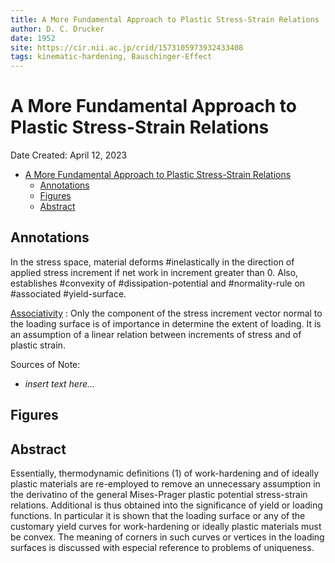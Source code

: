 ```yaml
---
title: A More Fundamental Approach to Plastic Stress-Strain Relations
author: D. C. Drucker
date: 1952
site: https://cir.nii.ac.jp/crid/1573105973932433408
tags: kinematic-hardening, Bauschinger-Effect
---
```

<!-- %%%%%%%% Document Metadata %%%%%%%% -->
# A More Fundamental Approach to Plastic Stress-Strain Relations

Date Created: April 12, 2023

- [A More Fundamental Approach to Plastic Stress-Strain Relations](#a-more-fundamental-approach-to-plastic-stress-strain-relations)
  - [Annotations](#annotations)
  - [Figures](#figures)
  - [Abstract](#abstract)
<!-- %%%%%%%%%%%%%%%%%%%%%%%%%%%%%% -->





<!-- START WRITING BELOW -->





<!-- %%%%%%%%%%%%%%%%%%%%%%%%%%%%%% -->
## Annotations
<!-- \renewcommand{\theequation}{1.\arabic{equation}} -->
In the stress space, material deforms #inelastically in the direction of applied stress increment if net work in increment greater than 0.
Also, establishes #convexity of #dissipation-potential and #normality-rule on #associated #yield-surface.

[Associativity](inelasticity/associativity.md)
: Only the component of the stress increment vector normal to the loading surface is of importance in determine the extent of loading.
It is an assumption of a linear relation between increments of stress and of plastic strain.

Sources of Note:
- *insert text here$\dots$*

## Figures

## Abstract
Essentially, thermodynamic definitions (1) of work-hardening and of ideally plastic materials are re-employed to remove an unnecessary assumption in the derivatino of the general Mises-Prager plastic potential stress-strain relations. Additional is thus obtained into the significance of yield or loading functions. In particular it is shown that the loading surface or any of the customary yield curves for work-hardening or ideally plastic materials must be convex. The meaning of corners in such curves or vertices in the loading surfaces is discussed with especial reference to problems of uniqueness.
<!-- %%%%%%%%%%%%%%%%%%%%%%%%%%%%%% -->





<!-- %%%%%%%% End Document %%%%%%%% -->